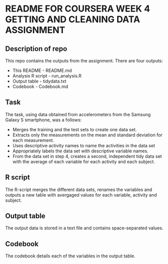 # README FOR COURSERA WEEK 4 GETTING AND CLEANING DATA ASSIGNMENT
## Description of repo
This repo contains the outputs from the assignment. There are four outputs:
* This README - README.md
* Analysis R script - run_analysis.R
* Output table - tidydata.txt
* Codebook - Codebook.md

## Task
The task, using data obtained from accelerometers from the Samsung Galaxy S smartphone, was a follows:
* Merges the training and the test sets to create one data set.
* Extracts only the measurements on the mean and standard deviation for each measurement.
* Uses descriptive activity names to name the activities in the data set
* Appropriately labels the data set with descriptive variable names.
* From the data set in step 4, creates a second, independent tidy data set with the average of each variable for each activity and each subject.

## R script
The R-script merges the different data sets, renames the variables and outputs a new table with avergaged values for each variable, activity and subject.

## Output table
The output data is stored in a text file and contains space-separated values.

## Codebook
The codebook details each of the variables in the output table.
